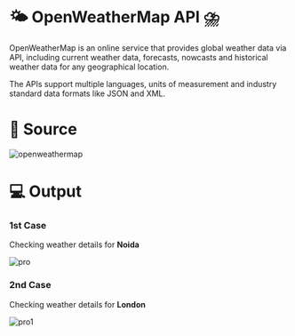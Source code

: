 # 🌤️ OpenWeatherMap API ⛈️ 
OpenWeatherMap is an online service that provides global weather data via API, including current weather data, forecasts, nowcasts and historical weather data for any geographical location. 

The APIs support multiple languages, units of measurement and industry standard data formats like JSON and XML.


# :page_facing_up: Source 
![openweathermap](https://user-images.githubusercontent.com/83420185/119532530-99588900-bda2-11eb-9c3f-955614f66e8b.png)

# :computer: Output 

### 1st Case
Checking weather details for **Noida**

![pro](https://user-images.githubusercontent.com/83420185/119536646-ef2f3000-bda6-11eb-9213-e2145404c172.png)

### 2nd Case
Checking weather details for **London**

![pro1](https://user-images.githubusercontent.com/83420185/119536661-f22a2080-bda6-11eb-9832-108bdbafe611.png)

